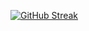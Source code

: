 [![GitHub Streak](https://streak-stats.demolab.com?user=sdohuajia&theme=dark&hide_border=true%C2%A0%E7%9C%9F%E7%9A%84&locale=zh_Hans&date_format=M%20j%5B%2C%20Y%5D)](https://git.io/streak-stats)
